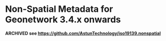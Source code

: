 # Non-Spatial Metadata for Geonetwork 3.4.x onwards

**ARCHIVED see https://github.com/AstunTechnology/iso19139.nonspatial**
